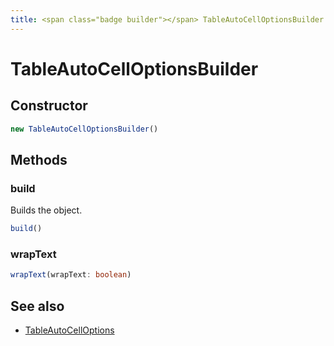```yaml
---
title: <span class="badge builder"></span> TableAutoCellOptionsBuilder
---
```

# <span class="badge builder"></span> TableAutoCellOptionsBuilder

## Constructor

```typescript
new TableAutoCellOptionsBuilder()
```
## Methods

### <span class="badge object-method"></span> build

Builds the object.

```typescript
build()
```

### <span class="badge object-method"></span> wrapText

```typescript
wrapText(wrapText: boolean)
```

## See also

 * <span class="badge object-type-interface"></span> [TableAutoCellOptions](./object-TableAutoCellOptions.md)
